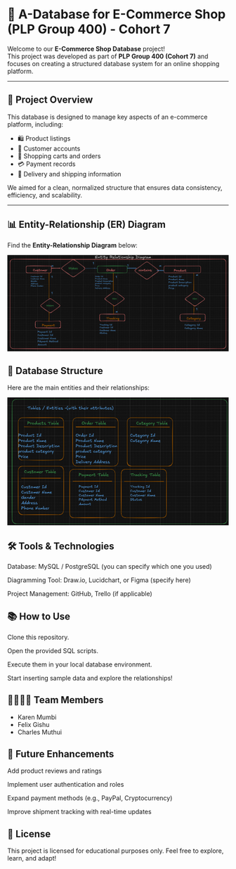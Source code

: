 # 🏪 A-Database for E-Commerce Shop (PLP Group 400) - Cohort 7

Welcome to our **E-Commerce Shop Database** project!  
This project was developed as part of **PLP Group 400 (Cohort 7)** and focuses on creating a structured database system for an online shopping platform.

---

## 🧠 Project Overview

This database is designed to manage key aspects of an e-commerce platform, including:
- 🛍️ Product listings
- 👥 Customer accounts
- 🛒 Shopping carts and orders
- 💳 Payment records
- 🚚 Delivery and shipping information

We aimed for a clean, normalized structure that ensures data consistency, efficiency, and scalability.

---

## 📊 Entity-Relationship (ER) Diagram

Find the **Entity-Relationship Diagram** below:


<p align="center">
  <img src="./ERD.PNG" alt="ER Diagram" width="auto">
</p>

## 📂 Database Structure
Here are the main entities and their relationships:

<div>
<img src ="./Tables.PNG" alt="Tables image" > 
</div>

## 🛠️ Tools & Technologies
Database: MySQL / PostgreSQL (you can specify which one you used)

Diagramming Tool: Draw.io, Lucidchart, or Figma (specify here)

Project Management: GitHub, Trello (if applicable)

## 📚 How to Use
Clone this repository.

Open the provided SQL scripts.

Execute them in your local database environment.

Start inserting sample data and explore the relationships!

## 👨‍👩‍👧‍👦 Team Members
<ul style ={{
  display:flex,
  flex-direction:column.
  gap:2rem,
}}>

<li>Karen Mumbi</li>
<li>Felix Gishu</li>
<li>Charles Muthui</li>

</ul>

## 🚀 Future Enhancements

Add product reviews and ratings

Implement user authentication and roles

Expand payment methods (e.g., PayPal, Cryptocurrency)

Improve shipment tracking with real-time updates

## 📜 License
This project is licensed for educational purposes only.
Feel free to explore, learn, and adapt!
